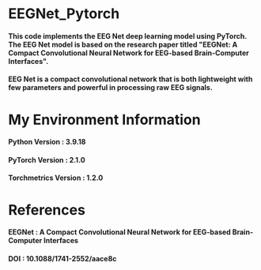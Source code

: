 # EEGNet_Pytorch
#### This code implements the EEG Net deep learning model using PyTorch. The EEG Net model is based on the research paper titled "EEGNet: A Compact Convolutional Neural Network for EEG-based Brain-Computer Interfaces". 
#### EEG Net is a compact convolutional network that is both lightweight with few parameters and powerful in processing raw EEG signals.

# My Environment Information
#### Python Version       : 3.9.18
#### PyTorch Version      : 2.1.0
#### Torchmetrics Version : 1.2.0

# References
#### EEGNet : A Compact Convolutional Neural Network for EEG-based Brain-Computer Interfaces
#### DOI : 10.1088/1741-2552/aace8c
